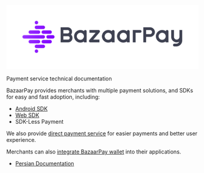 <p style="text-align:center;">
  <img src="./assets/bazaarpay-logo-eng.png" alt="BazaarPay Logo"/>
</p>

Payment service technical documentation

BazaarPay provides merchants with multiple payment solutions, and SDKs for easy and fast adoption, including:

- [Android SDK](https://github.com/cafebazaar/BazaarPay)
- [Web SDK](https://www.npmjs.com/package/@cafebazaar/payment-sdk)
- SDK-Less Payment

We also provide [direct payment service](./persian_docs/directpay.md) for easier payments and better user experience.

Merchants can also [integrate BazaarPay wallet](./persian_docs/wallet.md) into their applications.

- [Persian Documentation](./persian_docs/README.md)
